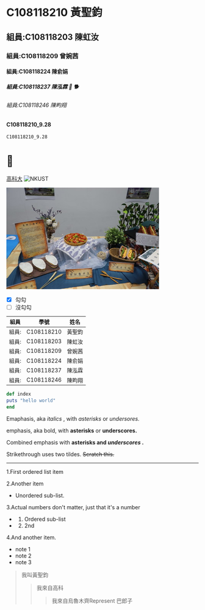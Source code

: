 #  C108118210 黃聖鈞
## 組員:C108118203 陳虹汝
### 組員:C108118209 曾婉茜
#### 組員:C108118224 陳俞娟
##### 組員:C108118237 陳泓霖 🐴 🐕
###### 組員:C108118246 陳畇翔

**C108118210_9.28**

`C108118210_9.28`

# 🥵
[高科大](http://www.nkust.edu.tw)
![NKUST](https://www.nkust.edu.tw/var/file/0/1000/img/513/182513897.png "NKUST")

[![吳寶春](NKUST1.jpeg "統神面臨財務危機")](https://s.yimg.com/ny/api/res/1.2/RUu5cH_9M2as70kB8CpsBA--/YXBwaWQ9aGlnaGxhbmRlcjt3PTY0MA--/https://s.yimg.com/os/creatr-uploaded-images/2021-09/4fd0c420-1c3c-11ec-b1ff-ea1868351416)

- [x] 勾勾
- [ ] 沒勾勾

| 組員 | 學號 | 姓名 |
| ---- | ---- |---- |
| 組員: | C108118210 | 黃聖鈞 |
| 組員: | C108118203 | 陳虹汝 |
| 組員: | C108118209 | 曾婉茜 |
| 組員: | C108118224 | 陳俞娟 |
| 組員: | C108118237 | 陳泓霖 |
| 組員: | C108118246 | 陳畇翔 |

```ruby
def index
puts "hello world"
end
```

 Emaphasis, aka *italics* , with *asterisks* or *undersores.*
 
 emphasis, aka bold, with **asterisks** or **underscores.**
 
 Combined emphasis with **asterisks and *underscores* .**
 
 Strikethrough uses two tildes. ~~Scratch this.~~
 
---

1.First ordered list item

2.Another item
   * Unordered sub-list.
    
3.Actual numbers don't matter, just that it's a number
  * 1. Ordered sub-list
  * 2. 2nd

4.And another item.
 *  note 1
 *  note 2
 *  note 3

>我叫黃聖鈞
>>我來自高科
>>>我來自烏魯木齊Represent 巴郎子
